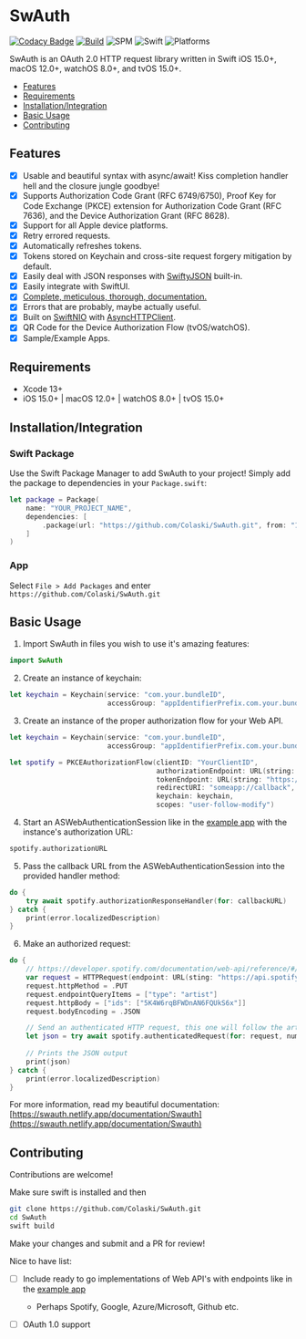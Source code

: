 <!-- omit in toc -->
# SwAuth

[![Codacy Badge](https://api.codacy.com/project/badge/Grade/b38ed7450d054e29a0381ad3c11df264)](https://app.codacy.com/gh/Colaski/SwAuth?utm_source=github.com&utm_medium=referral&utm_content=Colaski/SwAuth&utm_campaign=Badge_Grade_Settings)
[![Build](https://github.com/Colaski/SwAuth/actions/workflows/build.yml/badge.svg)](https://github.com/Colaski/SwAuth/actions/workflows/build.yml)
![SPM](https://img.shields.io/badge/Swift%20Package%20Manager-Compatible-brightgreen)
![Swift](https://img.shields.io/badge/Swift-5.5-orange)
![Platforms](https://img.shields.io/badge/Platforms-iOS%2015.0%2B%20%7C%20macOS%2012.0%2B%20%7C%20watchOS%208.0%2B%20%7C%20tvOS%2015.0%2B-blue)

SwAuth is an OAuth 2.0 HTTP request library written in Swift iOS 15.0+, macOS 12.0+, watchOS 8.0+, and tvOS 15.0+.

- [Features](#features)
- [Requirements](#requirements)
- [Installation/Integration](#installationintegration)
- [Basic Usage](#basic-usage)
- [Contributing](#contributing)

## Features

- [x] Usable and beautiful syntax with async/await! Kiss completion handler hell and the closure jungle goodbye!
- [x] Supports Authorization Code Grant (RFC 6749/6750), Proof Key for Code Exchange (PKCE) extension for Authorization Code Grant (RFC 7636), and the Device Authorization Grant (RFC 8628).
- [x] Support for all Apple device platforms.
- [x] Retry errored requests.
- [x] Automatically refreshes tokens.
- [x] Tokens stored on Keychain and cross-site request forgery mitigation by default.
- [x] Easily deal with JSON responses with [SwiftyJSON](https://github.com/SwiftyJSON/SwiftyJSON) built-in.
- [x] Easily integrate with SwiftUI.
- [x] [Complete, meticulous, thorough, documentation.](https://swauth.netlify.app/documentation/Swauth)
- [x] Errors that are probably, maybe actually useful.
- [x] Built on [SwiftNIO](https://github.com/apple/swift-nio) with [AsyncHTTPClient](https://github.com/swift-server/async-http-client).
- [x] QR Code for the Device Authorization Flow (tvOS/watchOS).
- [x] Sample/Example Apps.

## Requirements

- Xcode 13+
- iOS 15.0+ | macOS 12.0+ | watchOS 8.0+ | tvOS 15.0+

## Installation/Integration

### Swift Package

Use the Swift Package Manager to add SwAuth to your project! Simply add the package to dependencies in your `Package.swift`: 

```swift
let package = Package(
    name: "YOUR_PROJECT_NAME",
    dependencies: [
        .package(url: "https://github.com/Colaski/SwAuth.git", from: "1.0.0"),
    ]
)
```

### App

Select `File > Add Packages` and enter `https://github.com/Colaski/SwAuth.git`

## Basic Usage

1. Import SwAuth in files you wish to use it's amazing features:
```swift
import SwAuth
```

2. Create an instance of keychain:

```swift
let keychain = Keychain(service: "com.your.bundleID",
                        accessGroup: "appIdentifierPrefix.com.your.bundleID").label("Your App Name")
```

3. Create an instance of the proper authorization flow for your Web API.

```swift
let keychain = Keychain(service: "com.your.bundleID",
                        accessGroup: "appIdentifierPrefix.com.your.bundleID").label("Your App Name")

let spotify = PKCEAuthorizationFlow(clientID: "YourClientID",
                                    authorizationEndpoint: URL(string: "https://accounts.spotify.com/authorize")!,
                                    tokenEndpoint: URL(string: "https://accounts.spotify.com/api/token")!,
                                    redirectURI: "someapp://callback",
                                    keychain: keychain,
                                    scopes: "user-follow-modify")
```

4. Start an ASWebAuthenticationSession like in the [example app](https://github.com/Colaski/SwAuth/blob/main/SwAuthTestApp/SwAuthTestApp/ProviderView.swift#L94) with the instance's authorization URL:

```swift
spotify.authorizationURL
```

5. Pass the callback URL from the ASWebAuthenticationSession into the provided handler method:

```swift
do {
    try await spotify.authorizationResponseHandler(for: callbackURL)
} catch {
    print(error.localizedDescription)
}
```

6. Make an authorized request:

```swift
do {
    // https://developer.spotify.com/documentation/web-api/reference/#/operations/follow-artists-users
    var request = HTTPRequest(endpoint: URL(sting: "https://api.spotify.com/v1/me/following")!)
    request.httpMethod = .PUT
    request.endpointQueryItems = ["type": "artist"]
    request.httpBody = ["ids": ["5K4W6rqBFWDnAN6FQUkS6x"]]
    request.bodyEncoding = .JSON

    // Send an authenticated HTTP request, this one will follow the artist Kanye on Spotify.
    let json = try await spotify.authenticatedRequest(for: request, numberOfRetries: 2).json()
    
    // Prints the JSON output
    print(json)
} catch {
    print(error.localizedDescription)
}
```

For more information, read my beautiful documentation: [https://swauth.netlify.app/documentation/Swauth](https://swauth.netlify.app/documentation/Swauth)

## Contributing

Contributions are welcome!

Make sure swift is installed and then
```bash
git clone https://github.com/Colaski/SwAuth.git
cd SwAuth
swift build
```

Make your changes and submit and a PR for review!

Nice to have list:

- [ ] Include ready to go implementations of Web API's with endpoints like in the [example app](https://github.com/Colaski/SwAuth/blob/main/SwAuthTestApp/SwAuthTestApp/Spotify.swift)
    - Perhaps Spotify, Google, Azure/Microsoft, Github etc.
    
- [ ] OAuth 1.0 support
